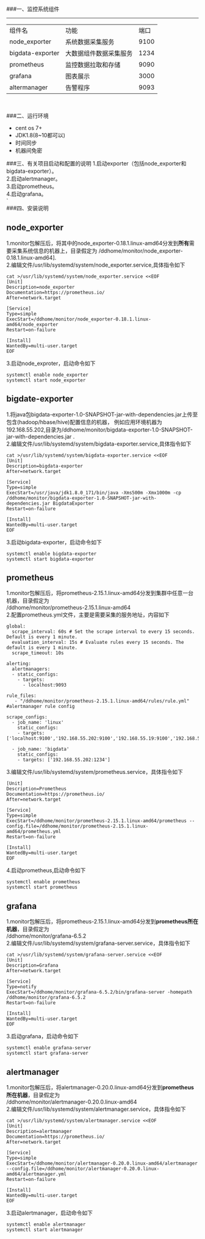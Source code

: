 ###一、监控系统组件

----------
<table>
<tbody><tr>
<td>组件名</td>  <td>功能</td> <td>端口</td>
</tr>
<tr>
<td>node_exporter</td>  <td>系统数据采集服务</td><td>9100</td>
</tr>
<tr>
<td>bigdata-exporter</td>  <td>大数据组件数据采集服务</td><td>1234</td>
</tr>
<tr>
<td>prometheus</td>  <td>监控数据拉取和存储</td>  <td>9090</td>
</tr>
<tr>
<td>grafana</td>  <td>图表展示</td> <td>3000</td>
</tr>
<tr>
<td>altermanager</td>  <td>告警程序</td> <td>9093</td>
</tr>
</tbody></table>
<br>

###二、运行环境
<br>
 - cent os 7+<br>
 - JDK1.8(8~10都可以)<br>
 - 时间同步<br>
 - 机器间免密<br>

###三、有关项目启动和配置的说明
1.启动exporter（包括node_exporter和bigdata-exporter）。 <br>
2.启动alertmanager。<br>
3.启动prometheus。<br>
4.启动grafana。<br>
`		
###四、安装说明
## node_exporter ##
1.monitor包解压后，将其中的node_exporter-0.18.1.linux-amd64分发到**所有**需要采集系统信息的机器上，目录假定为
/ddhome/monitor/node_exporter-0.18.1.linux-amd64].<br>
2.编辑文件/usr/lib/systemd/system/node_exporter.service,具体指令如下<br>

    cat >/usr/lib/systemd/system/node_exporter.service <<EOF
    [Unit]
    Description=node_exporter
    Documentation=https://prometheus.io/
    After=network.target
    
    [Service]
    Type=simple
    ExecStart=/ddhome/monitor/node_exporter-0.18.1.linux-amd64/node_exporter
    Restart=on-failure
    
    [Install]
    WantedBy=multi-user.target
    EOF


    
3.启动node_exproter，启动命令如下<br>

    systemctl enable node_exporter
    systemctl start node_exporter
## bigdate-exporter ##
1.将java包bigdata-exporter-1.0-SNAPSHOT-jar-with-dependencies.jar上传至包含(hadoop/hbase/hive)配置信息的机器，
例如应用环境机器为192.168.55.202,目录为/ddhome/monitor/bigdata-exporter-1.0-SNAPSHOT-jar-with-dependencies.jar .<br>
2.编辑文件/usr/lib/systemd/system/bigdata-exporter.service,具体指令如下<br>

    cat >/usr/lib/systemd/system/bigdata-exporter.service <<EOF
    [Unit]
    Description=bigdata-exporter
    After=network.target
    
    [Service]
    Type=simple
    ExecStart=/usr/java/jdk1.8.0_171/bin/java -Xms500m -Xmx1000m -cp /ddhome/monitor/bigdata-exporter-1.0-SNAPSHOT-jar-with-dependencies.jar BigdataExporter
    Restart=on-failure
    
    [Install]
    WantedBy=multi-user.target
    EOF
3.启动bigdata-exporter，启动命令如下<br>

	systemctl enable bigdata-exporter
	systemctl start bigdata-exporter
## prometheus ##
1.monitor包解压后，将prometheus-2.15.1.linux-amd64分发到集群中任意一台机器，目录假定为<br>
/ddhome/monitor/prometheus-2.15.1.linux-amd64<br>
2.配置prometheus.yml文件，主要是需要采集的服务地址，内容如下<br>

    global:
      scrape_interval: 60s # Set the scrape interval to every 15 seconds. Default is every 1 minute.
      evaluation_interval: 15s # Evaluate rules every 15 seconds. The default is every 1 minute.
      scrape_timeout: 10s
    
    alerting:
      alertmanagers:
      - static_configs:
    	- targets:
      	  - localhost:9093
    
    rule_files:
       - "/ddhome/monitor/prometheus-2.15.1.linux-amd64/rules/rule.yml"	#alertmanager rule config
    
    scrape_configs:
      - job_name: 'linux' 
    	static_configs:
    	- targets: ['localhost:9100','192.168.55.202:9100','192.168.55.19:9100','192.168.55.82:9100','192.168.55.61:9100','192.168.55.209:9101','192.168.55.232:9101','192.168.55.113:9100']
 
      - job_name: 'bigdata'
    	static_configs:
    	- targets: ['192.168.55.202:1234']
3.编辑文件/usr/lib/systemd/system/prometheus.service，具体指令如下<br>

    [Unit]
    Description=Prometheus
    Documentation=https://prometheus.io/
    After=network.target
    
    [Service]
    Type=simple
    ExecStart=/ddhome/monitor/prometheus-2.15.1.linux-amd64/prometheus --config.file=/ddhome/monitor/prometheus-2.15.1.linux-amd64/prometheus.yml
    Restart=on-failure
    
    [Install]
    WantedBy=multi-user.target
    EOF
4.启动prometheus,启动命令如下<br>

    systemctl enable prometheus
    systemctl start prometheus
## grafana ##
1.monitor包解压后，将prometheus-2.15.1.linux-amd64分发到**prometheus所在机器**，目录假定为<br>
/ddhome/monitor/grafana-6.5.2<br>
2.编辑文件/usr/lib/systemd/system/grafana-server.service，具体指令如下<br>

    cat >/usr/lib/systemd/system/grafana-server.service <<EOF
    [Unit]
    Description=Grafana
    After=network.target
    
    [Service]
    Type=notify
    ExecStart=/ddhome/monitor/grafana-6.5.2/bin/grafana-server -homepath /ddhome/monitor/grafana-6.5.2
    Restart=on-failure
    
    [Install]
    WantedBy=multi-user.target
    EOF
3.启动grafana，启动命令如下<br>

    systemctl enable grafana-server
    systemctl start grafana-server
## alertmanager ##
1.monitor包解压后，将alertmanager-0.20.0.linux-amd64分发到**prometheus所在机器**，目录假定为<br>
/ddhome/monitor/alertmanager-0.20.0.linux-amd64<br>
2.编辑文件/usr/lib/systemd/system/alertmanager.service，具体指令如下<br>

    cat >/usr/lib/systemd/system/alertmanager.service <<EOF
    [Unit]
    Description=alertmanager
    Documentation=https://prometheus.io/
    After=network.target
    
    [Service]
    Type=simple
    ExecStart=/ddhome/monitor/alertmanager-0.20.0.linux-amd64/alertmanager --config.file=/ddhome/monitor/alertmanager-0.20.0.linux-amd64/alertmanager.yml
    Restart=on-failure
    
    [Install]
    WantedBy=multi-user.target
    EOF
3.启动alertmanager，启动命令如下<br>

    systemctl enable alertmanager
    systemctl start alertmanager
